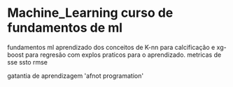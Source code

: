 # Machine_Learning curso de fundamentos de ml 
fundamentos ml aprendizado dos conceitos de K-nn para calcificação e 
xg-boost para regresão com explos praticos para o aprendizado.
 metricas de sse ssto rmse 

gatantia de aprendizagem    'afnot programation'